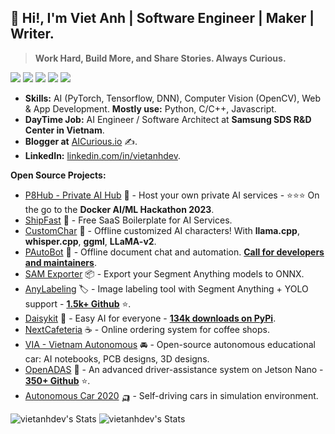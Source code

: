 
## 👋 Hi!, I'm Viet Anh | Software Engineer | Maker | Writer.

> **Work Hard, Build More, and Share Stories. Always Curious.**

![](https://img.shields.io/badge/-Python-333?style=flat-square&logo=Python&logoColor=fff)
![](https://img.shields.io/badge/-C/C++-c14438?style=flat-square&logo=C&logoColor=fff)
![](https://img.shields.io/badge/-PyTorch-e34f26?style=flat-square&logo=PyTorch&logoColor=fff)
![](https://img.shields.io/badge/-TensorFlow-e5cd0c?style=flat-square&logo=TensorFlow&logoColor=fff)
<img src="https://komarev.com/ghpvc/?username=vietanhdev"> 

- **Skills:** AI (PyTorch, Tensorflow, DNN), Computer Vision (OpenCV), Web & App Development. **Mostly use:** Python, C/C++, Javascript.
- **DayTime Job:** AI Engineer / Software Architect at **Samsung SDS R&D Center in Vietnam**.
- **Blogger at** [AICurious.io](https://aicurious.io) ✍.
- **LinkedIn:** [linkedin.com/in/vietanhdev](https://www.linkedin.com/in/vietanhdev/).

**Open Source Projects:**

- [P8Hub - Private AI Hub](https://github.com/vietanhdev/p8hub) 🐳 - Host your own private AI services - ⭐⭐⭐ On the go to the **Docker AI/ML Hackathon 2023**.
- [ShipFast](https://github.com/vietanhdev/shipfast) 🚀 - Free SaaS Boilerplate for AI Services.
- [CustomChar](https://github.com/nrl-ai/CustomChar) 🤖 - Offline customized AI characters! With **llama.cpp**, **whisper.cpp**, **ggml**, **LLaMA-v2**.
- [PAutoBot](https://github.com/vietanhdev/pautobot) 🤖 - Offline document chat and automation. **[Call for developers and maintainers](https://aicurious.io/contact)**.
- [SAM Exporter](https://github.com/vietanhdev/samexporter) 📦 - Export your Segment Anything models to ONNX.
- [AnyLabeling](https://github.com/vietanhdev/anylabeling) 🏷 - Image labeling tool with Segment Anything + YOLO support - **[1.5k+ Github](https://github.com/vietanhdev/anylabeling/stargazers)** ⭐.
- [Daisykit](https://daisykit.nrl.ai) 🍰 - Easy AI for everyone - **[134k downloads on PyPi](https://www.pepy.tech/projects/daisykit)**.
- [NextCafeteria](https://github.com/NextCafeteria/cafeteria) ☕ - Online ordering system for coffee shops.
- [VIA - Vietnam Autonomous](https://via.makerviet.org/) 🚘 - Open-source autonomous educational car: AI notebooks, PCB designs, 3D designs.
- [OpenADAS](https://github.com/vietanhdev/open-adas) 🚗 - An advanced driver-assistance system on Jetson Nano - **[350+ Github](https://github.com/vietanhdev/open-adas/stargazers)** ⭐.
- [Autonomous Car 2020](https://github.com/vietanhdev/autonomous-car-2020) 🛺 - Self-driving cars in simulation environment.

![vietanhdev's Stats](https://github-readme-stats.vercel.app/api?username=vietanhdev&theme=default&show_icons=true&hide_border=false&count_private=true) ![vietanhdev's Stats](https://streak-stats.demolab.com/?user=vietanhdev)
